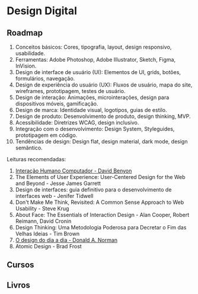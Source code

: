 # Design Digital

## Roadmap

1. Conceitos básicos: Cores, tipografia, layout, design responsivo, usabilidade.
2. Ferramentas: Adobe Photoshop, Adobe Illustrator, Sketch, Figma, InVision.
3. Design de interface de usuário (UI): Elementos de UI, grids, botões, formulários, navegação.
4. Design de experiência do usuário (UX): Fluxos de usuário, mapa do site, wireframes, prototipagem, testes de usuário.
5. Design de interação: Animações, microinterações, design para dispositivos móveis, gamificação.
6. Design de marca: Identidade visual, logotipos, guias de estilo.
7. Design de produto: Desenvolvimento de produto, design thinking, MVP.
8. Acessibilidade: Diretrizes WCAG, design inclusivo.
9. Integração com o desenvolvimento: Design System, Styleguides, prototipagem em código.
10. Tendências de design: Design flat, design material, dark mode, design semântico.


Leituras recomendadas:

1. [Interação Humano Computador - David Benyon](https://luch-library.vercel.app/books/human_computer_interaction)
2. The Elements of User Experience: User-Centered Design for the Web and Beyond - Jesse James Garrett
3. Design de interfaces: guia definitivo para o desenvolvimento de interfaces web - Jenifer Tidwell
4. Don't Make Me Think, Revisited: A Common Sense Approach to Web Usability - Steve Krug
5. About Face: The Essentials of Interaction Design - Alan Cooper, Robert Reimann, David Cronin
6. Design Thinking: Uma Metodologia Poderosa para Decretar o Fim das Velhas Ideias - Tim Brown
7. [O design do dia a dia - Donald A. Norman](https://luch-library.vercel.app/books/the_everyday_design)
8. Atomic Design - Brad Frost

## Cursos

## Livros